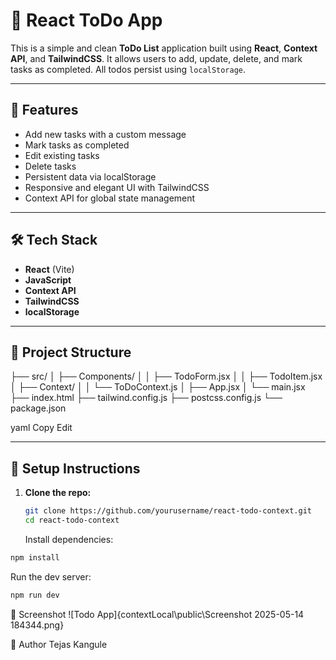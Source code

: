 # 📝 React ToDo App

This is a simple and clean **ToDo List** application built using **React**, **Context API**, and **TailwindCSS**. It allows users to add, update, delete, and mark tasks as completed. All todos persist using `localStorage`.

---

## 🚀 Features

- Add new tasks with a custom message
- Mark tasks as completed
- Edit existing tasks
- Delete tasks
- Persistent data via localStorage
- Responsive and elegant UI with TailwindCSS
- Context API for global state management

---

## 🛠 Tech Stack

- **React** (Vite)
- **JavaScript**
- **Context API**
- **TailwindCSS**
- **localStorage**

---

## 📁 Project Structure

├── src/
│ ├── Components/
│ │ ├── TodoForm.jsx
│ │ ├── TodoItem.jsx
│ ├── Context/
│ │ └── ToDoContext.js
│ ├── App.jsx
│ └── main.jsx
├── index.html
├── tailwind.config.js
├── postcss.config.js
└── package.json

yaml
Copy
Edit

---

## 🔧 Setup Instructions

1. **Clone the repo:**

   ```bash
   git clone https://github.com/yourusername/react-todo-context.git
   cd react-todo-context
   ```

   Install dependencies:

```bash
npm install
```

Run the dev server:

```bash
npm run dev
```

📸 Screenshot
![Todo App]{contextLocal\public\Screenshot 2025-05-14 184344.png}

🙌 Author
Tejas Kangule

